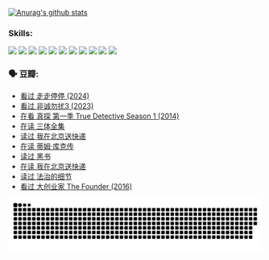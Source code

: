 
[![Anurag's github stats](https://github-readme-stats.vercel.app/api?username=w940853815)](https://github.com/anuraghazra/github-readme-stats)

### Skills:

<code><img height="32" src="https://cdn.jsdelivr.net/npm/simple-icons@v5/icons/python.svg"></code>
<code><img height="32" src="https://cdn.jsdelivr.net/npm/simple-icons@v5/icons/javascript.svg"></code>
<code><img height="32" src="https://cdn.jsdelivr.net/npm/simple-icons@v5/icons/django.svg"></code>
<code><img height="32" src="https://cdn.jsdelivr.net/npm/simple-icons@v5/icons/flask.svg"></code>
<code><img height="32" src="https://cdn.jsdelivr.net/npm/simple-icons@v5/icons/vuetify.svg"></code>
<code><img height="32" src="https://cdn.jsdelivr.net/npm/simple-icons@v5/icons/git.svg"></code>
<code><img height="32" src="https://cdn.jsdelivr.net/npm/simple-icons@v5/icons/docker.svg"></code>
<code><img height="32" src="https://cdn.jsdelivr.net/npm/simple-icons@v5/icons/postgresql.svg"></code>
<code><img height="32" src="https://cdn.jsdelivr.net/npm/simple-icons@v5/icons/elasticsearch.svg"></code>
<code><img height="32" src="https://cdn.jsdelivr.net/npm/simple-icons@v5/icons/macos.svg"></code>
<code><img height="32" src="https://cdn.jsdelivr.net/npm/simple-icons@v5/icons/linux.svg"></code>

### 🗣 豆瓣:

<!-- DOUBAN-ACTIVITIES:START -->
- [看过 走走停停‎ (2024)](https://www.douban.com/people/136069238/status/4684430230/?_i=23479516)
- [看过 非诚勿扰3‎ (2023)](https://www.douban.com/people/136069238/status/4676324100/?_i=23479516)
- [在看 真探 第一季 True Detective Season 1‎ (2014)](https://www.douban.com/people/136069238/status/4673382852/?_i=23479516)
- [在读 三体全集](https://www.douban.com/people/136069238/status/4672842521/?_i=23479516)
- [读过 我在北京送快递](https://www.douban.com/people/136069238/status/4672842036/?_i=23479516)
- [在读 蒂姆·库克传](https://www.douban.com/people/136069238/status/4663517053/?_i=23479516)
- [读过 黑书](https://www.douban.com/people/136069238/status/4663516022/?_i=23479516)
- [在读 我在北京送快递](https://www.douban.com/people/136069238/status/4658098365/?_i=23479516)
- [读过 法治的细节](https://www.douban.com/people/136069238/status/4657347558/?_i=23479516)
- [看过 大创业家 The Founder‎ (2016)](https://www.douban.com/people/136069238/status/4649667693/?_i=23479516)
<!-- DOUBAN-ACTIVITIES:END -->


![Snake animation](https://raw.githubusercontent.com/w940853815/w940853815/output/github-contribution-grid-snake.svg)

<!--
**w940853815/w940853815** is a ✨ _special_ ✨ repository because its `README.md` (this file) appears on your GitHub profile.

Here are some ideas to get you started:

- 🔭 I’m currently working on ...
- 🌱 I’m currently learning ...
- 👯 I’m looking to collaborate on ...
- 🤔 I’m looking for help with ...
- 💬 Ask me about ...
- 📫 How to reach me: ...
- 😄 Pronouns: ...
- ⚡ Fun fact: ...
-->
